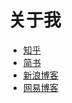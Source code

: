 # 关于我

- [知乎](https://www.zhihu.com/people/xing-rui-ting)
- [简书](http://www.jianshu.com/users/18aa7bdaf600/timeline)
- [新浪博客](http://blog.sina.com.cn/tinggebar)
- [网易博客](http://505253293.blog.163.com/)

